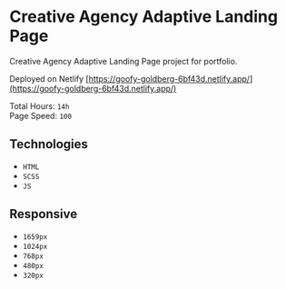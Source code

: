 # Creative Agency Adaptive Landing Page

Creative Agency Adaptive Landing Page project for portfolio.

Deployed on Netlify
[https://goofy-goldberg-6bf43d.netlify.app/](https://goofy-goldberg-6bf43d.netlify.app/)

Total Hours: `14h`                                                                            
Page Speed: `100`


## Technologies
- `HTML`
- `SCSS`
- `JS`

## Responsive
- `1659px`
- `1024px`
- `768px`
- `480px`
- `320px`
